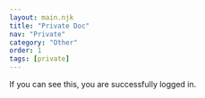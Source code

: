 ```yaml
---
layout: main.njk
title: "Private Doc"
nav: "Private"
category: "Other"
order: 1
tags: [private]
---
```


If you can see this, you are successfully logged in.